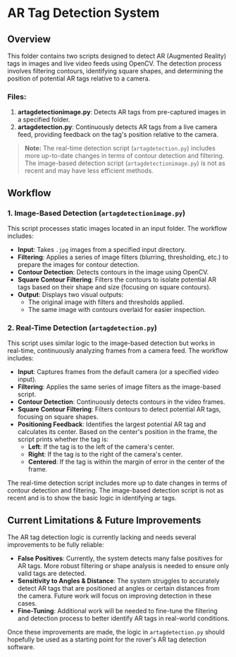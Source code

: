 # AR Tag Detection System

## Overview

This folder contains two scripts designed to detect AR (Augmented Reality) tags in images and live video feeds using OpenCV. The detection process involves filtering contours, identifying square shapes, and determining the position of potential AR tags relative to a camera.

### Files:
1. **artagdetectionimage.py**: Detects AR tags from pre-captured images in a specified folder.
2. **artagdetection.py**: Continuously detects AR tags from a live camera feed, providing feedback on the tag's position relative to the camera.

> **Note:** The real-time detection script (`artagdetection.py`) includes more up-to-date changes in terms of contour detection and filtering. The image-based detection script (`artagdetectionimage.py`) is not as recent and may have less efficient methods.


## Workflow

### 1. Image-Based Detection (`artagdetectionimage.py`)

This script processes static images located in an input folder. The workflow includes:

- **Input**: Takes `.jpg` images from a specified input directory.
- **Filtering**: Applies a series of image filters (blurring, thresholding, etc.) to prepare the images for contour detection.
- **Contour Detection**: Detects contours in the image using OpenCV.
- **Square Contour Filtering**: Filters the contours to isolate potential AR tags based on their shape and size (focusing on square contours).
- **Output**: Displays two visual outputs:
  - The original image with filters and thresholds applied.
  - The same image with contours overlaid for easier inspection.

### 2. Real-Time Detection (`artagdetection.py`)

This script uses similar logic to the image-based detection but works in real-time, continuously analyzing frames from a camera feed. The workflow includes:

- **Input**: Captures frames from the default camera (or a specified video input).
- **Filtering**: Applies the same series of image filters as the image-based script.
- **Contour Detection**: Continuously detects contours in the video frames.
- **Square Contour Filtering**: Filters contours to detect potential AR tags, focusing on square shapes.
- **Positioning Feedback**: Identifies the largest potential AR tag and calculates its center. Based on the center's position in the frame, the script prints whether the tag is:
  - **Left**: If the tag is to the left of the camera's center.
  - **Right**: If the tag is to the right of the camera's center.
  - **Centered**: If the tag is within the margin of error in the center of the frame.

The real-time detection script includes more up to date changes in terms of contour detection and filtering. The image-based detection script is not as recent and is to show the basic logic in identifying ar tags.

## Current Limitations & Future Improvements

The AR tag detection logic is currently lacking and needs several improvements to be fully reliable:

- **False Positives**: Currently, the system detects many false positives for AR tags. More robust filtering or shape analysis is needed to ensure only valid tags are detected.
- **Sensitivity to Angles & Distance**: The system struggles to accurately detect AR tags that are positioned at angles or certain distances from the camera. Future work will focus on improving detection in these cases.
- **Fine-Tuning**: Additional work will be needed to fine-tune the filtering and detection process to better identify AR tags in real-world conditions.

Once these improvements are made, the logic in `artagdetection.py` should hopefully be used as a starting point for the rover's AR tag detection software.